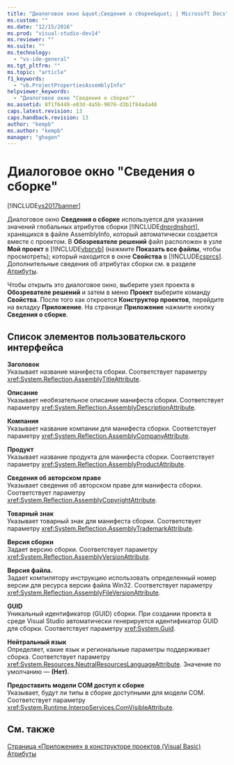 ```yaml
---
title: "Диалоговое окно &quot;Сведения о сборке&quot; | Microsoft Docs"
ms.custom: ""
ms.date: "12/15/2016"
ms.prod: "visual-studio-dev14"
ms.reviewer: ""
ms.suite: ""
ms.technology: 
  - "vs-ide-general"
ms.tgt_pltfrm: ""
ms.topic: "article"
f1_keywords: 
  - "vb.ProjectPropertiesAssemblyInfo"
helpviewer_keywords: 
  - "Диалоговое окно "Сведения о сборке""
ms.assetid: 8f1f6449-e03d-4a5b-9076-d3b1f84ada48
caps.latest.revision: 13
caps.handback.revision: 13
author: "kempb"
ms.author: "kempb"
manager: "ghogen"
---
```

# Диалоговое окно &quot;Сведения о сборке&quot;
[!INCLUDE[vs2017banner](../../code-quality/includes/vs2017banner.md)]

Диалоговое окно **Сведения о сборке** используется для указания значений глобальных атрибутов сборки [!INCLUDE[dnprdnshort](../../code-quality/includes/dnprdnshort_md.md)], хранящихся в файле AssemblyInfo, который автоматически создается вместе с проектом.  В **Обозревателе решений** файл расположен в узле **Мой проект** в [!INCLUDE[vbprvb](../../code-quality/includes/vbprvb_md.md)] \(нажмите **Показать все файлы**, чтобы просмотреть\); который находится в окне **Свойства** в [!INCLUDE[csprcs](../../data-tools/includes/csprcs_md.md)].  Дополнительные сведения об атрибутах сборки см. в разделе [Атрибуты](../Topic/Attributes%20\(C%23%20and%20Visual%20Basic\).md).  
  
 Чтобы открыть это диалоговое окно, выберите узел проекта в **Обозревателе решений** и затем в меню **Проект** выберите команду **Свойства**.  После того как откроется **Конструктор проектов**, перейдите на вкладку **Приложение**.  На странице **Приложение** нажмите кнопку **Сведения о сборке**.  
  
## Список элементов пользовательского интерфейса  
 **Заголовок**  
 Указывает название манифеста сборки.  Соответствует параметру <xref:System.Reflection.AssemblyTitleAttribute>.  
  
 **Описание**  
 Указывает необязательное описание манифеста сборки.  Соответствует параметру <xref:System.Reflection.AssemblyDescriptionAttribute>.  
  
 **Компания**  
 Указывает название компании для манифеста сборки.  Соответствует параметру <xref:System.Reflection.AssemblyCompanyAttribute>.  
  
 **Продукт**  
 Указывает название продукта для манифеста сборки.  Соответствует параметру <xref:System.Reflection.AssemblyProductAttribute>.  
  
 **Сведения об авторском праве**  
 Указывает сведения об авторском праве для манифеста сборки.  Соответствует параметру <xref:System.Reflection.AssemblyCopyrightAttribute>.  
  
 **Товарный знак**  
 Указывает товарный знак для манифеста сборки.  Соответствует параметру <xref:System.Reflection.AssemblyTrademarkAttribute>.  
  
 **Версия сборки**  
 Задает версию сборки.  Соответствует параметру <xref:System.Reflection.AssemblyVersionAttribute>.  
  
 **Версия файла.**  
 Задает компилятору инструкцию использовать определенный номер версии для ресурса версии файла Win32.  Соответствует параметру <xref:System.Reflection.AssemblyFileVersionAttribute>.  
  
 **GUID**  
 Уникальный идентификатор \(GUID\) сборки.  При создании проекта в среде Visual Studio автоматически генерируется идентификатор GUID для сборки.  Соответствует параметру <xref:System.Guid>.  
  
 **Нейтральный язык**  
 Определяет, какие язык и региональные параметры поддерживает сборка.  Соответствует параметру <xref:System.Resources.NeutralResourcesLanguageAttribute>.  Значение по умолчанию — **\(Нет\)**.  
  
 **Предоставить модели COM доступ к сборке**  
 Указывает, будут ли типы в сборке доступными для модели COM.  Соответствует параметру <xref:System.Runtime.InteropServices.ComVisibleAttribute>.  
  
## См. также  
 [Страница «Приложение» в конструкторе проектов \(Visual Basic\)](../../ide/reference/application-page-project-designer-visual-basic.md)   
 [Атрибуты](../Topic/Attributes%20\(C%23%20and%20Visual%20Basic\).md)